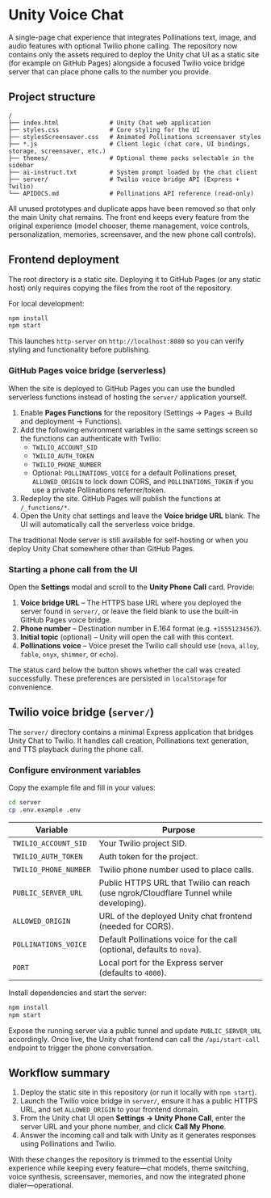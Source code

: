 # Unity Voice Chat

A single-page chat experience that integrates Pollinations text, image, and audio features with optional Twilio phone calling. The repository now contains only the assets required to deploy the Unity chat UI as a static site (for example on GitHub Pages) alongside a focused Twilio voice bridge server that can place phone calls to the number you provide.

## Project structure

```
/
├── index.html              # Unity Chat web application
├── styles.css              # Core styling for the UI
├── stylesScreensaver.css   # Animated Pollinations screensaver styles
├── *.js                    # Client logic (chat core, UI bindings, storage, screensaver, etc.)
├── themes/                 # Optional theme packs selectable in the sidebar
├── ai-instruct.txt         # System prompt loaded by the chat client
├── server/                 # Twilio voice bridge API (Express + Twilio)
└── APIDOCS.md              # Pollinations API reference (read-only)
```

All unused prototypes and duplicate apps have been removed so that only the main Unity chat remains. The front end keeps every feature from the original experience (model chooser, theme management, voice controls, personalization, memories, screensaver, and the new phone call controls).

## Frontend deployment

The root directory is a static site. Deploying it to GitHub Pages (or any static host) only requires copying the files from the root of the repository.

For local development:

```bash
npm install
npm start
```

This launches `http-server` on `http://localhost:8080` so you can verify styling and functionality before publishing.

### GitHub Pages voice bridge (serverless)

When the site is deployed to GitHub Pages you can use the bundled serverless functions instead of hosting the `server/` application yourself.

1. Enable **Pages Functions** for the repository (Settings → Pages → Build and deployment → Functions).
2. Add the following environment variables in the same settings screen so the functions can authenticate with Twilio:
   - `TWILIO_ACCOUNT_SID`
   - `TWILIO_AUTH_TOKEN`
   - `TWILIO_PHONE_NUMBER`
   - Optional: `POLLINATIONS_VOICE` for a default Pollinations preset, `ALLOWED_ORIGIN` to lock down CORS, and `POLLINATIONS_TOKEN` if you use a private Pollinations referrer/token.
3. Redeploy the site. GitHub Pages will publish the functions at `/_functions/*`.
4. Open the Unity chat settings and leave the **Voice bridge URL** blank. The UI will automatically call the serverless voice bridge.

The traditional Node server is still available for self-hosting or when you deploy Unity Chat somewhere other than GitHub Pages.

### Starting a phone call from the UI

Open the **Settings** modal and scroll to the **Unity Phone Call** card. Provide:

1. **Voice bridge URL** – The HTTPS base URL where you deployed the server found in `server/`, or leave the field blank to use the built-in GitHub Pages voice bridge.
2. **Phone number** – Destination number in E.164 format (e.g. `+15551234567`).
3. **Initial topic** (optional) – Unity will open the call with this context.
4. **Pollinations voice** – Voice preset the Twilio call should use (`nova`, `alloy`, `fable`, `onyx`, `shimmer`, or `echo`).

The status card below the button shows whether the call was created successfully. These preferences are persisted in `localStorage` for convenience.

## Twilio voice bridge (`server/`)

The `server/` directory contains a minimal Express application that bridges Unity Chat to Twilio. It handles call creation, Pollinations text generation, and TTS playback during the phone call.

### Configure environment variables

Copy the example file and fill in your values:

```bash
cd server
cp .env.example .env
```

| Variable | Purpose |
| --- | --- |
| `TWILIO_ACCOUNT_SID` | Your Twilio project SID. |
| `TWILIO_AUTH_TOKEN` | Auth token for the project. |
| `TWILIO_PHONE_NUMBER` | Twilio phone number used to place calls. |
| `PUBLIC_SERVER_URL` | Public HTTPS URL that Twilio can reach (use ngrok/Cloudflare Tunnel while developing). |
| `ALLOWED_ORIGIN` | URL of the deployed Unity chat frontend (needed for CORS). |
| `POLLINATIONS_VOICE` | Default Pollinations voice for the call (optional, defaults to `nova`). |
| `PORT` | Local port for the Express server (defaults to `4000`). |

Install dependencies and start the server:

```bash
npm install
npm start
```

Expose the running server via a public tunnel and update `PUBLIC_SERVER_URL` accordingly. Once live, the Unity chat frontend can call the `/api/start-call` endpoint to trigger the phone conversation.

## Workflow summary

1. Deploy the static site in this repository (or run it locally with `npm start`).
2. Launch the Twilio voice bridge in `server/`, ensure it has a public HTTPS URL, and set `ALLOWED_ORIGIN` to your frontend domain.
3. From the Unity chat UI open **Settings → Unity Phone Call**, enter the server URL and your phone number, and click **Call My Phone**.
4. Answer the incoming call and talk with Unity as it generates responses using Pollinations and Twilio.

With these changes the repository is trimmed to the essential Unity experience while keeping every feature—chat models, theme switching, voice synthesis, screensaver, memories, and now the integrated phone dialer—operational.
